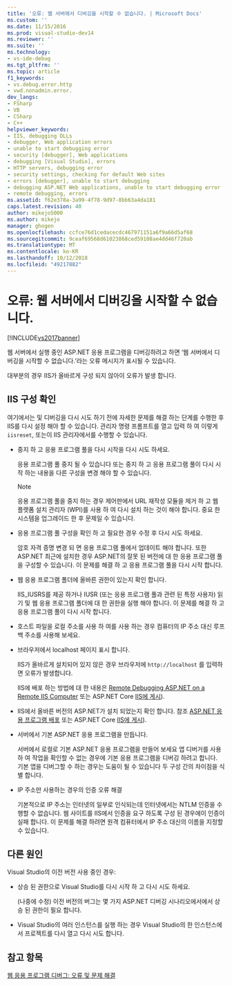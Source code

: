```yaml
---
title: '오류: 웹 서버에서 디버깅을 시작할 수 없습니다. | Microsoft Docs'
ms.custom: ''
ms.date: 11/15/2016
ms.prod: visual-studio-dev14
ms.reviewer: ''
ms.suite: ''
ms.technology:
- vs-ide-debug
ms.tgt_pltfrm: ''
ms.topic: article
f1_keywords:
- vs.debug.error.http
- vwd.nonadmin.error.
dev_langs:
- FSharp
- VB
- CSharp
- C++
helpviewer_keywords:
- IIS, debugging DLLs
- debugger, Web application errors
- unable to start debugging error
- security [debugger], Web applications
- debugging [Visual Studio], errors
- HTTP servers, debugging error
- security settings, checking for default Web sites
- errors [debugger], unable to start debugging
- debugging ASP.NET Web applications, unable to start debugging error
- remote debugging, errors
ms.assetid: f62e378a-3a99-4f78-9d97-8bb63a4da181
caps.latest.revision: 40
author: mikejo5000
ms.author: mikejo
manager: ghogen
ms.openlocfilehash: ccfce76d1cedacecdc467971151a6f9a66d5af68
ms.sourcegitcommit: 9ceaf69568d61023868ced59108ae4dd46f720ab
ms.translationtype: MT
ms.contentlocale: ko-KR
ms.lasthandoff: 10/12/2018
ms.locfileid: "49217882"
---
```

# <a name="error-unable-to-start-debugging-on-the-web-server"></a>오류: 웹 서버에서 디버깅을 시작할 수 없습니다.
[!INCLUDE[vs2017banner](../includes/vs2017banner.md)]

웹 서버에서 실행 중인 ASP.NET 응용 프로그램을 디버깅하려고 하면 ‘웹 서버에서 디버깅을 시작할 수 없습니다.’라는 오류 메시지가 표시될 수 있습니다.
  
대부분의 경우 IIS가 올바르게 구성 되지 않아이 오류가 발생 합니다.

##  <a name="vxtbshttpservererrorsthingstocheck"></a> IIS 구성 확인

여기에서는 및 디버깅을 다시 시도 하기 전에 자세한 문제를 해결 하는 단계를 수행한 후 IIS를 다시 설정 해야 할 수 있습니다. 관리자 명령 프롬프트를 열고 입력 하 여 이렇게 `iisreset`, 또는이 IIS 관리자에서를 수행할 수 있습니다. 

* 중지 하 고 응용 프로그램 풀을 다시 시작을 다시 시도 하세요.

    응용 프로그램 풀 중지 될 수 있습니다 또는 중지 하 고 응용 프로그램 풀이 다시 시작 하는 내용을 다른 구성을 변경 해야 할 수 있습니다.
    
    > [!NOTE]
    > 응용 프로그램 풀을 중지 하는 경우 제어판에서 URL 재작성 모듈을 제거 하 고 웹 플랫폼 설치 관리자 (WPI)를 사용 하 여 다시 설치 하는 것이 해야 합니다. 중요 한 시스템을 업그레이드 한 후 문제일 수 있습니다.

* 응용 프로그램 풀 구성을 확인 하 고 필요한 경우 수정 후 다시 시도 하세요.

    암호 자격 증명 변경 되 면 응용 프로그램 풀에서 업데이트 해야 합니다. 또한 ASP.NET 최근에 설치한 경우 ASP.NET의 잘못 된 버전에 대 한 응용 프로그램 풀을 구성할 수 있습니다. 이 문제를 해결 하 고 응용 프로그램 풀을 다시 시작 합니다.
    
* 웹 응용 프로그램 폴더에 올바른 권한이 있는지 확인 합니다.

    IIS_IUSRS를 제공 하거나 IUSR (또는 응용 프로그램 풀과 관련 된 특정 사용자) 읽기 및 웹 응용 프로그램 폴더에 대 한 권한을 실행 해야 합니다. 이 문제를 해결 하 고 응용 프로그램 풀이 다시 시작 합니다.

* 호스트 파일을 로컬 주소를 사용 하 여를 사용 하는 경우 컴퓨터의 IP 주소 대신 루프백 주소를 사용해 보세요.

* 브라우저에서 localhost 페이지 표시 합니다.

     IIS가 올바르게 설치되어 있지 않은 경우 브라우저에 `http://localhost` 를 입력하면 오류가 발생합니다.
     
     IIS에 배포 하는 방법에 대 한 내용은 [Remote Debugging ASP.NET on a Remote IIS Computer](../debugger/remote-debugging-aspnet-on-a-remote-iis-7-5-computer.md) 또는 ASP.NET Core [IIS에 게시](https://docs.asp.net/en/latest/publishing/iis.html)).

* IIS에서 올바른 버전의 ASP.NET가 설치 되었는지 확인 합니다.  참조 [ASP.NET 응용 프로그램 배포](../debugger/remote-debugging-aspnet-on-a-remote-iis-7-5-computer.md#BKMK_deploy_asp_net) 또는 ASP.NET Core [IIS에 게시](https://docs.asp.net/en/latest/publishing/iis.html)).

* 서버에서 기본 ASP.NET 응용 프로그램을 만듭니다.

     서버에서 로컬로 기본 ASP.NET 응용 프로그램을 만들어 보세요 앱 디버거를 사용 하 여 작업을 확인할 수 없는 경우에 기본 응용 프로그램을 디버깅 하려고 합니다. 기본 앱을 디버그할 수 하는 경우는 도움이 될 수 있습니다 두 구성 간의 차이점을 식별 합니다.
  
* IP 주소만 사용하는 경우의 인증 오류 해결

     기본적으로 IP 주소는 인터넷의 일부로 인식되는데 인터넷에서는 NTLM 인증을 수행할 수 없습니다. 웹 사이트를 IIS에서 인증을 요구 하도록 구성 된 경우에이 인증이 실패 합니다. 이 문제를 해결 하려면 원격 컴퓨터에서 IP 주소 대신의 이름을 지정할 수 있습니다.
     
## <a name="other-causes"></a>다른 원인

Visual Studio의 이전 버전 사용 중인 경우:

- 상승 된 권한으로 Visual Studio를 다시 시작 하 고 다시 시도 하세요.

    (나중에 수정) 이전 버전의 버그는 몇 가지 ASP.NET 디버깅 시나리오에서에서 상승 된 권한이 필요 합니다.
    
- Visual Studio의 여러 인스턴스를 실행 하는 경우 Visual Studio의 한 인스턴스에서 프로젝트를 다시 열고 다시 시도 합니다.
   
  
## <a name="see-also"></a>참고 항목  
 [웹 응용 프로그램 디버그: 오류 및 문제 해결](../debugger/debugging-web-applications-errors-and-troubleshooting.md)



